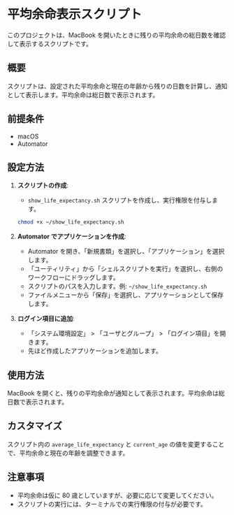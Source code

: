# 平均余命表示スクリプト

このプロジェクトは、MacBook を開いたときに残りの平均余命の総日数を確認して表示するスクリプトです。

## 概要

スクリプトは、設定された平均余命と現在の年齢から残りの日数を計算し、通知として表示します。平均余命は総日数で表示されます。

## 前提条件

- macOS
- Automator

## 設定方法

1. **スクリプトの作成**:

   - `show_life_expectancy.sh` スクリプトを作成し、実行権限を付与します。

   ```bash
   chmod +x ~/show_life_expectancy.sh
   ```

2. **Automator でアプリケーションを作成**:

   - Automator を開き、「新規書類」を選択し、「アプリケーション」を選択します。
   - 「ユーティリティ」から「シェルスクリプトを実行」を選択し、右側のワークフローにドラッグします。
   - スクリプトのパスを入力します。例: `~/show_life_expectancy.sh`
   - ファイルメニューから「保存」を選択し、アプリケーションとして保存します。

3. **ログイン項目に追加**:
   - 「システム環境設定」 > 「ユーザとグループ」 > 「ログイン項目」を開きます。
   - 先ほど作成したアプリケーションを追加します。

## 使用方法

MacBook を開くと、残りの平均余命が通知として表示されます。平均余命は総日数で表示されます。

## カスタマイズ

スクリプト内の `average_life_expectancy` と `current_age` の値を変更することで、平均余命と現在の年齢を調整できます。

## 注意事項

- 平均余命は仮に 80 歳としていますが、必要に応じて変更してください。
- スクリプトの実行には、ターミナルでの実行権限の付与が必要です。
